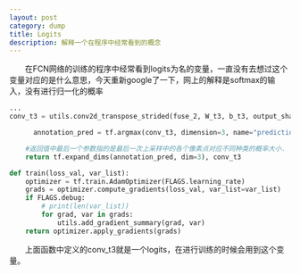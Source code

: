 ```yaml
---
layout: post
category: dump
title: Logits
description: 解释一个在程序中经常看到的概念
---
```


　　在FCN网络的训练的程序中经常看到logits为名的变量，一直没有去想过这个变量对应的是什么意思，今天重新google了一下，网上的解释是softmax的输入，没有进行归一化的概率

```python
...
conv_t3 = utils.conv2d_transpose_strided(fuse_2, W_t3, b_t3, output_shape=deconv_shape3, stride=8)

      annotation_pred = tf.argmax(conv_t3, dimension=3, name="prediction")

    #返回值中最后一个参数指的是最后一次上采样中的各个像素点对应不同种类的概率大小.
    return tf.expand_dims(annotation_pred, dim=3), conv_t3

def train(loss_val, var_list):
    optimizer = tf.train.AdamOptimizer(FLAGS.learning_rate)
    grads = optimizer.compute_gradients(loss_val, var_list=var_list)
    if FLAGS.debug:
        # print(len(var_list))
        for grad, var in grads:
            utils.add_gradient_summary(grad, var)
    return optimizer.apply_gradients(grads)
```
　　上面函数中定义的conv_t3就是一个logits，在进行训练的时候会用到这个变量。